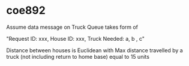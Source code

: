 # coe892

Assume data message on Truck Queue takes form of 

"Request ID: xxx, House ID: xxx, Truck Needed: a, b , c"

Distance between houses is Euclidean with Max distance travelled by a truck (not including return to home base) equal to 15 units
